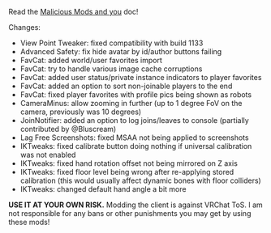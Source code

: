 Read the [Malicious Mods and you](https://github.com/knah/VRCMods/blob/master/Malicious-Mods.md) doc!

Changes:
 * View Point Tweaker: fixed compatibility with build 1133
 * Advanced Safety: fix hide avatar by id/author buttons failing
 * FavCat: added world/user favorites import
 * FavCat: try to handle various image cache corruptions
 * FavCat: added user status/private instance indicators to player favorites
 * FavCat: added an option to sort non-joinable players to the end
 * FavCat: fixed player favorites with profile pics being shown as robots
 * CameraMinus: allow zooming in further (up to 1 degree FoV on the camera, previously was 10 degrees)
 * JoinNotifier: added an option to log joins/leaves to console (partially contributed by @Bluscream)
 * Lag Free Screenshots: fixed MSAA not being applied to screenshots
 * IKTweaks: fixed calibrate button doing nothing if universal calibration was not enabled
 * IKTweaks: fixed hand rotation offset not being mirrored on Z axis
 * IKTweaks: fixed floor level being wrong after re-applying stored calibration (this would usually affect dynamic bones with floor colliders)
 * IKTweaks: changed default hand angle a bit more


**USE IT AT YOUR OWN RISK.** Modding the client is against VRChat ToS. I am not responsible for any bans or other punishments you may get by using these mods!